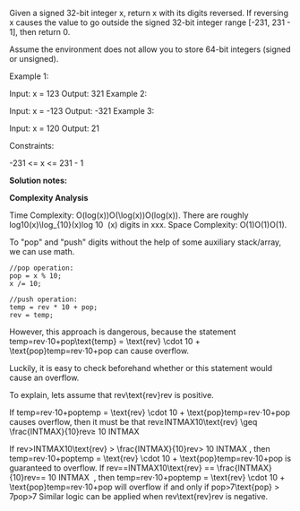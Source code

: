 Given a signed 32-bit integer x, return x with its digits reversed. If reversing x causes the value to go outside the signed 32-bit integer range [-231, 231 - 1], then return 0.

Assume the environment does not allow you to store 64-bit integers (signed or unsigned).

 

Example 1:

Input: x = 123
Output: 321
Example 2:

Input: x = -123
Output: -321
Example 3:

Input: x = 120
Output: 21
 

Constraints:

-231 <= x <= 231 - 1


**Solution notes:**

**Complexity Analysis**

Time Complexity: O(log⁡(x))O(\log(x))O(log(x)). There are roughly log⁡10(x)\log_{10}(x)log 
10
​
 (x) digits in xxx.
Space Complexity: O(1)O(1)O(1).


To "pop" and "push" digits without the help of some auxiliary stack/array, we can use math.
```
//pop operation:
pop = x % 10;
x /= 10;

//push operation:
temp = rev * 10 + pop;
rev = temp;
```
However, this approach is dangerous, because the statement temp=rev⋅10+pop\text{temp} = \text{rev} \cdot 10 + \text{pop}temp=rev⋅10+pop can cause overflow.

Luckily, it is easy to check beforehand whether or this statement would cause an overflow.

To explain, lets assume that rev\text{rev}rev is positive.

If temp=rev⋅10+poptemp = \text{rev} \cdot 10 + \text{pop}temp=rev⋅10+pop causes overflow, then it must be that rev≥INTMAX10\text{rev} \geq \frac{INTMAX}{10}rev≥ 
10
INTMAX
​
 
If rev>INTMAX10\text{rev} > \frac{INTMAX}{10}rev> 
10
INTMAX
​
 , then temp=rev⋅10+poptemp = \text{rev} \cdot 10 + \text{pop}temp=rev⋅10+pop is guaranteed to overflow.
If rev==INTMAX10\text{rev} == \frac{INTMAX}{10}rev== 
10
INTMAX
​
 , then temp=rev⋅10+poptemp = \text{rev} \cdot 10 + \text{pop}temp=rev⋅10+pop will overflow if and only if pop>7\text{pop} > 7pop>7
Similar logic can be applied when rev\text{rev}rev is negative.

